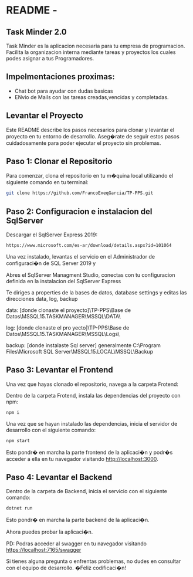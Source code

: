 # README - 
## Task Minder 2.0
Task Minder es la aplicacion necesaria para tu empresa de programacion. Facilita la organizacion interna mediante tareas  y proyectos los cuales podes asignar a tus Programadores.


## Impelmentaciones proximas:
- Chat bot para ayudar con dudas basicas
- ENvio de Mails con las tareas creadas,vencidas y completadas.


## Levantar el Proyecto

Este README describe los pasos necesarios para clonar y levantar el proyecto en tu entorno de desarrollo. Aseg�rate de seguir estos pasos cuidadosamente para poder ejecutar el proyecto sin problemas.

## Paso 1: Clonar el Repositorio

Para comenzar, clona el repositorio en tu m�quina local utilizando el siguiente comando en tu terminal:

```bash
git clone https://github.com/FrancoExeqGarcia/TP-PPS.git
```

## Paso 2: Configuracion e instalacion del SqlServer

Descargar el SqlServer Express 2019:

```bash
https://www.microsoft.com/es-ar/download/details.aspx?id=101064
```

Una vez instalado, levantas el servicio en el Administrador de configuraci�n de SQL Server 2019 y

Abres el SqlServer Managment Studio, conectas con tu configuracion definida en la instalacion del SqlServer Express

Te diriges a properties de la bases de datos, database settings y editas las direcciones data, log, backup

data: [donde clonaste el proyecto]\TP-PPS\Base de Datos\MSSQL15.TASKMANAGER\MSSQL\DATA\

log: [donde clonaste el pro
yecto]\TP-PPS\Base de Datos\MSSQL15.TASKMANAGER\MSSQL\Logs\

backup: [donde instalaste Sql server] generalmente C:\Program Files\Microsoft SQL Server\MSSQL15.LOCAL\MSSQL\Backup

## Paso 3: Levantar el Frontend

Una vez que hayas clonado el repositorio, navega a la carpeta Frotend:

Dentro de la carpeta Frotend, instala las dependencias del proyecto con npm:

```bash
npm i
```

Una vez que se hayan instalado las dependencias, inicia el servidor de desarrollo con el siguiente comando:

```bash
npm start
```

Esto pondr� en marcha la parte frontend de la aplicaci�n y podr�s acceder a ella en tu navegador visitando [http://localhost:3000](http://localhost:3000).

## Paso 4: Levantar el Backend

Dentro de la carpeta de Backend, inicia el servicio con el siguiente comando:

```bash
dotnet run
```

Esto pondr� en marcha la parte backend de la aplicaci�n.

Ahora puedes probar la aplicaci�n.

PD: Podras acceder al swagger en tu navegador visitando [https://localhost:7165/swagger](http://localhost:7165/swagger)

Si tienes alguna pregunta o enfrentas problemas, no dudes en consultar con el equipo de desarrollo. �Feliz codificaci�n!
